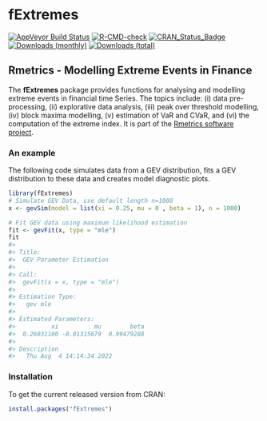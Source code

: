 
<!-- README.md is generated from README.Rmd. Please edit that file -->

# fExtremes

[![AppVeyor Build
Status](https://ci.appveyor.com/api/projects/status/github/paulnorthrop/fExtremes?branch=main&svg=true)](https://ci.appveyor.com/project/paulnorthrop/fExtremes)
[![R-CMD-check](https://github.com/paulnorthrop/fExtremes/workflows/R-CMD-check/badge.svg)](https://github.com/paulnorthrop/fExtremes/actions)
[![CRAN_Status_Badge](https://www.r-pkg.org/badges/version/fExtremes)](https://cran.r-project.org/package=fExtremes)
[![Downloads
(monthly)](https://cranlogs.r-pkg.org/badges/fExtremes?color=brightgreen)](https://cran.r-project.org/package=fExtremes)
[![Downloads
(total)](https://cranlogs.r-pkg.org/badges/grand-total/fExtremes?color=brightgreen)](https://cran.r-project.org/package=fExtremes)

## Rmetrics - Modelling Extreme Events in Finance

The **fExtremes** package provides functions for analysing and modelling
extreme events in financial time Series. The topics include: (i) data
pre-processing, (ii) explorative data analysis, (iii) peak over
threshold modelling, (iv) block maxima modelling, (v) estimation of VaR
and CVaR, and (vi) the computation of the extreme index. It is part of
the [Rmetrics software project](https://www.rmetrics.org/).

### An example

The following code simulates data from a GEV distribution, fits a GEV
distribution to these data and creates model diagnostic plots.

``` r
library(fExtremes)
# Simulate GEV Data, use default length n=1000
x <- gevSim(model = list(xi = 0.25, mu = 0 , beta = 1), n = 1000)

# Fit GEV data using maximum likelihood estimation
fit <- gevFit(x, type = "mle") 
fit
#> 
#> Title:
#>  GEV Parameter Estimation 
#> 
#> Call:
#>  gevFit(x = x, type = "mle")
#> 
#> Estimation Type:
#>   gev mle 
#> 
#> Estimated Parameters:
#>          xi          mu        beta 
#>  0.26031160 -0.01315679  0.99479288 
#> 
#> Description
#>   Thu Aug  4 14:14:34 2022
```

### Installation

To get the current released version from CRAN:

``` r
install.packages("fExtremes")
```
